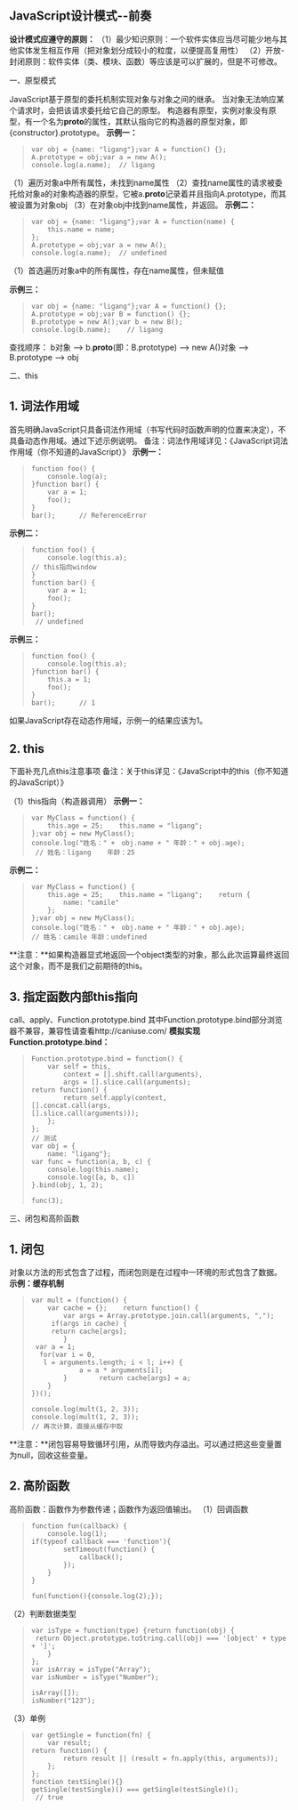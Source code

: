## JavaScript设计模式--前奏 

**设计模式应遵守的原则：** 
（1）最少知识原则：一个软件实体应当尽可能少地与其他实体发生相互作用（把对象划分成较小的粒度，以便提高复用性） 
（2）开放-封闭原则：软件实体（类、模块、函数）等应该是可以扩展的，但是不可修改。

一、原型模式

JavaScript基于原型的委托机制实现对象与对象之间的继承。 
当对象无法响应某个请求时，会把该请求委托给它自己的原型。 
构造器有原型，实例对象没有原型，有一个名为**proto**的属性，其默认指向它的构造器的原型对象，即{constructor}.prototype。 
**示例一：**

> ```
> var obj = {name: "ligang"};var A = function() {};
> A.prototype = obj;var a = new A();
> console.log(a.name);  // ligang
> ```

（1）遍历对象a中所有属性，未找到name属性 
（2）查找name属性的请求被委托给对象a的对象构造器的原型，它被a.**proto**记录着并且指向A.prototype，而其被设置为对象obj 
（3）在对象obj中找到name属性，并返回。 
**示例二：**

> ```
> var obj = {name: "ligang"};var A = function(name) {
>     this.name = name;
> };
> A.prototype = obj;var a = new A();
> console.log(a.name);  // undefined
> ```

（1）首选遍历对象a中的所有属性，存在name属性，但未赋值

**示例三：**

> ```
> var obj = {name: "ligang"};var A = function() {};
> A.prototype = obj;var B = function() {};
> B.prototype = new A();var b = new B();
> console.log(b.name);    // ligang
> ```

查找顺序： 
b对象 –> b.**proto**(即：B.prototype) –> new A()对象 –> B.prototype –> obj

二、this



## 1. 词法作用域

首先明确JavaScript只具备词法作用域（书写代码时函数声明的位置来决定），不具备动态作用域。通过下述示例说明。 
备注：词法作用域详见：《JavaScript词法作用域（你不知道的JavaScript）》 
**示例一：**

> ```
> function foo() {
>     console.log(a);
> }function bar() {
>     var a = 1;
>     foo();  
> }
> bar();      // ReferenceError
> ```

**示例二：**

> ```
> function foo() {
>     console.log(this.a);        
> // this指向window
> }
> function bar() {
>     var a = 1;
>     foo();  
> }
> bar();     
>  // undefined
> ```

**示例三：**

> ```
> function foo() {
>     console.log(this.a);
> }function bar() {
>     this.a = 1;
>     foo();
> }
> bar();      // 1
> ```

如果JavaScript存在动态作用域，示例一的结果应该为1。

## 2. this

下面补充几点this注意事项 
备注：关于this详见：《JavaScript中的this（你不知道的JavaScript）》

（1）this指向（构造器调用） 
**示例一：**

> ```
> var MyClass = function() {
>     this.age = 25;    this.name = "ligang";
> };var obj = new MyClass();
> console.log("姓名：" +　obj.name + " 年龄：" + obj.age);  
>  // 姓名：ligang    年龄：25
> ```

**示例二：**

> ```
> var MyClass = function() {
>     this.age = 25;    this.name = "ligang";    return {
>         name: "camile"
>     };
> };var obj = new MyClass();
> console.log("姓名：" +　obj.name + " 年龄：" + obj.age);   
> // 姓名：camile 年龄：undefined
> ```

**注意：**如果构造器显式地返回一个object类型的对象，那么此次运算最终返回这个对象，而不是我们之前期待的this。

## 3. 指定函数内部this指向

call、apply、Function.prototype.bind 
其中Function.prototype.bind部分浏览器不兼容，兼容性请查看http://caniuse.com/ 
**模拟实现Function.prototype.bind：**

> ```
> Function.prototype.bind = function() {
>     var self = this,
>         context = [].shift.call(arguments),
>         args = [].slice.call(arguments);    
> return function() {
>         return self.apply(context, 
> [].concat.call(args, 
> [].slice.call(arguments)));
>     };
> };
> // 测试
> var obj = {
>     name: "ligang"};
> var func = function(a, b, c) {
>     console.log(this.name);
>     console.log([a, b, c])
> }.bind(obj, 1, 2);
> 
> func(3);
> ```



三、闭包和高阶函数



## 1. 闭包

对象以方法的形式包含了过程，而闭包则是在过程中一环境的形式包含了数据。 
**示例：缓存机制**

> ```
> var mult = (function() {
>     var cache = {};    return function() {
>         var args = Array.prototype.join.call(arguments, ",");   
>      if(args in cache) {            
>      return cache[args];
>         }       
>  var a = 1;       
>   for(var i = 0,
>    l = arguments.length; i < l; i++) {
>             a = a * arguments[i];
>         }        return cache[args] = a;
>     }
> })();
> 
> console.log(mult(1, 2, 3));
> console.log(mult(1, 2, 3));     
> // 再次计算，直接从缓存中取
> ```

**注意：**闭包容易导致循环引用，从而导致内存溢出。可以通过把这些变量置为null，回收这些变量。

## 2. 高阶函数

高阶函数：函数作为参数传递；函数作为返回值输出。 
（1）回调函数

> ```
> function fun(callback) {
>     console.log(1);    
> if(typeof callback === 'function'){
>         setTimeout(function() {
>             callback();
>         });
>     }
> }
> 
> fun(function(){console.log(2);});
> ```

（2）判断数据类型

> ```
> var isType = function(type) {return function(obj) {
>  return Object.prototype.toString.call(obj) === '[object' + type + ']';
>     }
> };
> var isArray = isType("Array");
> var isNumber = isType("Number");
> 
> isArray([]);
> isNumber("123");
> ```

（3）单例

> ```
> var getSingle = function(fn) {
>     var result;    
> return function() {
>         return result || (result = fn.apply(this, arguments));
>     };
> };
> function testSingle(){}
> getSingle(testSingle)() === getSingle(testSingle)();   
>  // true
> ```
